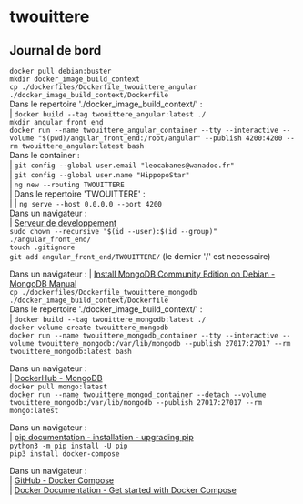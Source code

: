# twouittere

## Journal de bord

`docker pull debian:buster`  
`mkdir docker_image_build_context`  
`cp ./dockerfiles/Dockerfile_twouittere_angular ./docker_image_build_context/Dockerfile`  
Dans le repertoire './docker\_image\_build\_context/' :  
|	`docker build --tag twouittere_angular:latest ./`  
`mkdir angular_front_end`  
`docker run --name twouittere_angular_container --tty --interactive --volume "$(pwd)/angular_front_end:/root/angular" --publish 4200:4200 --rm twouittere_angular:latest bash`  
Dans le container :  
|	`git config --global user.email "leocabanes@wanadoo.fr"`  
|	`git config --global user.name "HippopoStar"`  
|	`ng new --routing TWOUITTERE`  
|	Dans le repertoire 'TWOUITTERE' :  
|	|	`ng serve --host 0.0.0.0 --port 4200`  
Dans un navigateur :  
|	[Serveur de developpement](http://127.0.0.1:4200/)  
`sudo chown --recursive "$(id --user):$(id --group)" ./angular_front_end/`  
`touch .gitignore`  
`git add angular_front_end/TWOUITTERE/` (le dernier '/' est necessaire)  

Dans un navigateur :
|	[Install MongoDB Community Edition on Debian - MongoDB Manual](https://docs.mongodb.com/manual/tutorial/install-mongodb-on-debian/)  
`cp ./dockerfiles/Dockerfile_twouittere_mongodb ./docker_image_build_context/Dockerfile`  
Dans le repertoire './docker\_image\_build\_context/' :  
|	`docker build --tag twouittere_mongodb:latest ./`  
`docker volume create twouittere_mongodb`  
`docker run --name twouittere_mongodb_container --tty --interactive --volume twouittere_mongodb:/var/lib/mongodb --publish 27017:27017 --rm twouittere_mongodb:latest bash`  

Dans un navigateur :  
|	[DockerHub - MongoDB](https://hub.docker.com/_/mongo)  
`docker pull mongo:latest`  
`docker run --name twouittere_mongod_container --detach --volume twouittere_mongodb:/var/lib/mongodb --publish 27017:27017 --rm mongo:latest`  

Dans un navigateur :  
|	[pip documentation - installation - upgrading pip](https://pip.pypa.io/en/stable/installing/#upgrading-pip)  
`python3 -m pip install -U pip`  
`pip3 install docker-compose`  

Dans un navigateur :  
|	[GitHub - Docker Compose](https://github.com/docker/compose)  
|	[Docker Documentation - Get started with Docker Compose](https://docs.docker.com/compose/gettingstarted/)  

